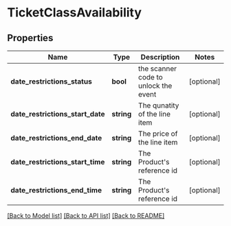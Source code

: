 # TicketClassAvailability

## Properties
Name | Type | Description | Notes
------------ | ------------- | ------------- | -------------
**date_restrictions_status** | **bool** | the scanner code to unlock the event | [optional] 
**date_restrictions_start_date** | **string** | The qunatity of the line item | [optional] 
**date_restrictions_end_date** | **string** | The price of the line item | [optional] 
**date_restrictions_start_time** | **string** | The Product&#39;s reference id | [optional] 
**date_restrictions_end_time** | **string** | The Product&#39;s reference id | [optional] 

[[Back to Model list]](../README.md#documentation-for-models) [[Back to API list]](../README.md#documentation-for-api-endpoints) [[Back to README]](../README.md)


